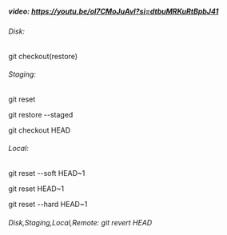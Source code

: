 ##### video: https://youtu.be/ol7CMoJuAvI?si=dtbuMRKuRtBpbJ41

###### Disk: 

git checkout(restore) <changed-file>

###### Staging: 

git reset <changed-file> 

git restore --staged <changed-file>

git checkout HEAD <changed-file>

###### Local: 

git reset --soft HEAD~1

git reset HEAD~1

git reset --hard HEAD~1



###### Disk,Staging,Local,Remote: git revert HEAD